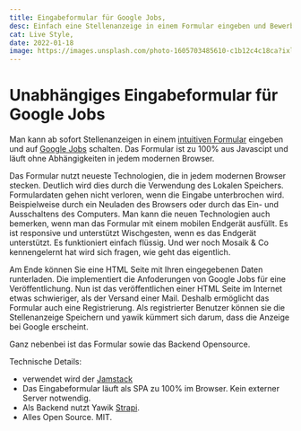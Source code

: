 ```yaml
---
title: Eingabeformular für Google Jobs,
desc: Einfach eine Stellenanzeige in einem Formular eingeben und Bewerber über Google Jobs bekommen. Kostenlos und Open Source,
cat: Live Style,
date: 2022-01-18
image: https://images.unsplash.com/photo-1605703485610-c1b12c4c18ca?ixlib=rb-1.2.1&ixid=MnwxMjA3fDB8MHxzZWFyY2h8MTc5fHxmcmFua2Z1cnR8ZW58MHx8MHx8&auto=format&fit=crop&w=400&q=60
---
```


# Unabhängiges Eingabeformular für Google Jobs

Man kann ab sofort Stellenanzeigen in einem [intuitiven Formular](https://jobwizard.yawik.org) eingeben und auf [Google Jobs](https://jobs.google.com/about/intl/de_ALL/) schalten. Das Formular ist zu 100% aus Javascipt und läuft ohne Abhängigkeiten in jedem modernen Browser.

Das Formular nutzt neueste Technologien, die in jedem modernen Browser stecken. Deutlich wird dies durch die Verwendung des Lokalen Speichers. Formulardaten gehen nicht verloren, wenn die Eingabe unterbrochen wird. Beispielweise durch ein Neuladen des Browsers oder durch das Ein- und Ausschaltens des Computers. Man kann die neuen Technologien auch bemerken, wenn man das Formular mit einem mobilen Endgerät ausfüllt. Es ist responsive und unterstützt Wischgesten, wenn es das Endgerät unterstützt. Es funktioniert einfach flüssig. Und wer noch Mosaik & Co kennengelernt hat wird sich fragen, wie geht das eigentlich.

Am Ende können Sie eine HTML Seite mit Ihren eingegebenen Daten runterladen. Die implementiert die Anfoderungen von Google Jobs für eine Veröffentlichung. Nun ist das veröffentlichen einer HTML Seite im Internet etwas schwieriger, als der Versand einer Mail. Deshalb ermöglicht das Formular auch eine Registrierung. Als registrierter Benutzer können sie die Stellenanzeige Speichern und yawik kümmert sich darum, dass die Anzeige bei Google erscheint. 

Ganz nebenbei ist das Formular sowie das Backend Opensource. 

Technische Details:

* verwendet wird der [Jamstack](https://jamstag.org)
* Das Eingabeformular läuft als SPA zu 100% im Browser. Kein externer Server notwendig. 
* Als Backend nutzt Yawik [Strapi](https://strapi.io/). 
* Alles Open Source. MIT. 
